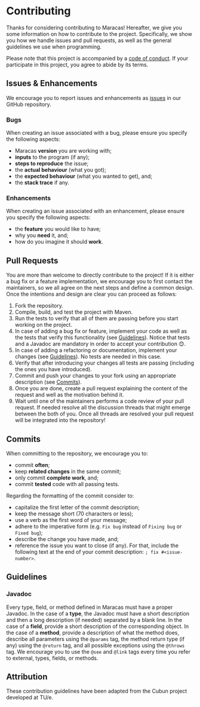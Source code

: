 # Contributing

Thanks for considering contributing to Maracas!
Hereafter, we give you some information on how to contribute to the project.
Specifically, we show you how we handle issues and pull requests, as well as the general guidelines we use when programming.

Please note that this project is accompanied by a [code of conduct](https://github.com/alien-tools/maracas/blob/main/CONTRIBUTING.md).
If your participate in this project, you agree to abide by its terms.

## Issues & Enhancements
We encourage you to report issues and enhancements as [issues](https://github.com/alien-tools/maracas/issues) in our GitHub repository.

### Bugs
When creating an issue associated with a bug, please ensure you specify the following aspects:
- Maracas **version** you are working with;
- **inputs** to the program (if any);
- **steps to reproduce** the issue;
- the **actual behaviour** (what you got);
- the **expected behaviour** (what you wanted to get), and;
- the **stack trace** if any.

### Enhancements
When creating an issue associated with an enhancement, please ensure you specify the following aspects:
- the **feature** you would like to have;
- why you **need** it, and;
- how do you imagine it should **work**.


## Pull Requests
You are more than welcome to directly contribute to the project!
If it is either a bug fix or a feature implementation, we encourage you to first contact the maintainers, so we all agree on the next steps and define a common design.
Once the intentions and design are clear you can proceed as follows:

1. Fork the repository.
2. Compile, build, and test the project with Maven.
3. Run the tests to verify that all of them are passing before you start working on the project.  
4. In case of adding a bug fix or feature, implement your code as well as the tests that verify this functionality (see [Guidelines](#guidelines)). Notice that tests and a Javadoc are mandatory in order to accept your contribution :blush:.
5. In case of adding a refactoring or documentation, implement your changes (see [Guidelines](#guidelines)). No tests are needed in this case.
6. Verify that after introducing your changes all tests are passing (including the ones you have introduced).
7. Commit and push your changes to your fork using an appropriate description (see [Commits](#commits)).
8. Once you are done, create a pull request explaining the content of the request and well as the motivation behind it.
9. Wait until one of the maintainers performs a code review of your pull request. If needed resolve all the discussion threads that might emerge between the both of you. Once all threads are resolved your pull request will be integrated into the repository!


## Commits
When committing to the repository, we encourage you to:
- commit **often**;
- keep **related changes** in the same commit;
- only commit **complete work**, and;
- commit **tested** code with all passing tests.

Regarding the formatting of the commit consider to:
- capitalize the first letter of the commit description;
- keep the message short (70 characters or less);
- use a verb as the first word of your message;
- adhere to the imperative form (e.g. `Fix bug` instead of `Fixing bug` or `Fixed bug`);
- describe the change you have made, and;
- reference the issue you want to close (if any). For that, include the following text at the end of your commit description: `; fix #<issue-number>`.


## Guidelines

### Javadoc
Every type, field, or method defined in Maracas must have a proper Javadoc.
In the case of a **type**, the Javadoc must have a short description and then a long description (if needed) separated by a blank line.
In the case of a **field**, provide a short description of the corresponding object.
In the case of a **method**, provide a description of what the method does, describe all parameters using the `@params` tag, the method return type (if any) using the `@return` tag, and all possible exceptions using the `@throws` tag.
We encourage you to use the `@see` and `@link` tags every time you refer to external, types, fields, or methods.


## Attribution

These contribution guidelines have been adapted from the Cubun project developed at TU/e.
